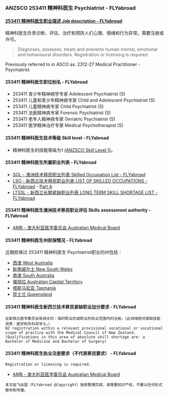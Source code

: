 ### ANZSCO 253411 精神科医生 Psychiatrist - FLYabroad ###

####  [253411 精神科医生职业描述 Job description - FLYabroad](http://www.flyabroadvisa.com/anzsco/2534.html#253411)

精神科医生负责诊断、评估、治疗和预防人们心理、情绪和行为异常。需要注册或许可。

> Diagnoses, assesses, treats and prevents human mental, emotional and behavioural disorders. Registration or licensing is required.

Previously referred to in ASCO as:
2312-27 Medical Practitioner - Psychiatrist

#### 253411 精神科医生职位别名 - FLYabroad
 
- 253411	 青少年精神病学专家 Adolescent Psychiatrist (S)
- 253411 儿童和青少年精神病专家 Child and Adolescent Psychiatrist (S)
- 253411 儿童精神病专家 Child Psychiatrist (S)
- 253411 法医精神病专家 Forensic Psychiatrist (S)
- 253411 老年人精神病专家 Geriatric Psychiatrist (S)
- 253411 医学精神治疗专家 Medical Psychotherapist (S)

#### 253411 精神科医生技术等级 Skill level - FLYabroad

- 精神科医生的技能等级为1 [(ANZSCO Skill Level 1)](http://www.flyabroadvisa.com/anzsco/)。

#### 253411 精神科医生所属职业列表 - FLYabroad

- [SOL - 澳洲技术移民职业列表 Skilled Occupation List - FLYabroad](http://www.flyabroadvisa.com/sol/)
- [LSO - 新西兰技术移民职业列表 LIST OF SKILLED OCCUPATIONS - FLYabroad](http://nz.flyabroadvisa.com/lso/) - [Part A](parta)
- [LTSSL - 新西兰长期紧缺职业列表 LONG TERM SKILL SHORTAGE LIST - FLYabroad](http://nz.flyabroadvisa.com/work-residence/ltssl.html)

#### 253411 精神科医生澳洲技术移民职业评估 Skills assessment authority - FLYabroad

- [AMB - 澳大利亚医学委员会 Australian Medical Board](http://www.medicalboard.gov.au/)

#### 253411 精神科医生州担保情况 - FLYabroad

近期担保过 253411 精神科医生 Psychiatrist职业的州包括：

- [西澳 West Australia](http://www.flyabroadvisa.com/zdb/wa.html)
- [新南威尔士 New South Wales](http://www.flyabroadvisa.com/zdb/nsw.html)
- [南澳 South Australia](http://www.flyabroadvisa.com/zdb/sa.html)
- [堪培拉 Australian Capital Territory](http://www.flyabroadvisa.com/zdb/act.html)
- [塔斯马尼亚 Tasmania](http://www.flyabroadvisa.com/zdb/tas.html)
- [昆士兰 Queensland](http://www.flyabroadvisa.com/zdb/qld.html)

#### 253411 精神科医生新西兰技术移民紧缺职业加分要求 - FLYabroad

    在新西兰医学委员会有相关的：临时职业的或职业的执业范围内的注册。（此领域绝对紧缺技能资质：医学和外科双学士。）
    NZ registration within a relevant provisional vocational or vocational scope of practice with the Medical Council of New Zealand.(Qualifications in this area of absolute skill shortage are: a 
    Bachelor of Medicine and Bachelor of Surgery)

#### 253411 精神科医生执业注册要求（不代表移民要求） - FLYabroad

    Registration or licensing is required.

- [AMB - 澳大利亚医学委员会 Australian Medical Board](http://www.medicalboard.gov.au/)

`本文由飞出国（FLYabroad @Copyright）独家整理完成，请尊重知识产权，不要以任何形式散布和传播。`